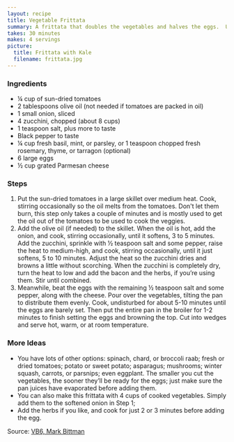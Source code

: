 ```yaml
---
layout: recipe
title: Vegetable Frittata
summary: A frittata that doubles the vegetables and halves the eggs.  Uses just enough egg and cheese to bind to hold everything together.
takes: 30 minutes
makes: 4 servings
picture:
  title: Frittata with Kale
  filename: frittata.jpg
---
```


### Ingredients

- ¼ cup of sun-dried tomatoes
- 2 tablespoons olive oil (not needed if tomatoes are packed in oil)
- 1 small onion, sliced
- 4 zucchini, chopped (about 8 cups)
- 1 teaspoon salt, plus more to taste
- Black pepper to taste
- ¼ cup fresh basil, mint, or parsley, or 1 teaspoon chopped fresh rosemary, thyme, or tarragon (optional)
- 6 large eggs
- ½ cup grated Parmesan cheese

### Steps

1. Put the sun-dried tomatoes in a large skillet over medium heat. Cook, stirring occasionally so the oil melts from the tomatoes.  Don't let them burn, this step only takes a couple of minutes and is mostly used to get the oil out of the tomatoes to be used to cook the veggies.
2. Add the olive oil (if needed) to the skillet. When the oil is hot, add the onion, and cook, stirring occasionally, until it softens, 3 to 5 minutes. Add the zucchini, sprinkle with ½ teaspoon salt and some pepper, raise the heat to medium-high, and cook, stirring occasionally, until it just softens, 5 to 10 minutes. Adjust the heat so the zucchini dries and browns a little without scorching. When the zucchini is completely dry, turn the heat to low and add the bacon and the herbs, if you’re using them. Stir until combined.
3. Meanwhile, beat the eggs with the remaining ½ teaspoon salt and some pepper, along with the cheese. Pour over the vegetables, tilting the pan to distribute them evenly. Cook, undisturbed for about 5-10 minutes until the eggs are barely set. Then put the entire pan in the broiler for 1-2 minutes to finish setting the eggs and browning the top. Cut into wedges and serve hot, warm, or at room temperature.

### More Ideas

- You have lots of other options: spinach, chard, or broccoli raab; fresh or dried tomatoes; potato or sweet potato; asparagus; mushrooms; winter squash, carrots, or parsnips; even eggplant. The smaller you cut the vegetables, the sooner they’ll be ready for the eggs; just make sure the pan juices have evaporated before adding them.
- You can also make this frittata with 4 cups of cooked vegetables. Simply add them to the softened onion in Step 1;
- Add the herbs if you like, and cook for just 2 or 3 minutes before adding the egg.

Source: [VB6, Mark Bittman](https://www.goodreads.com/en/book/show/15798321)
